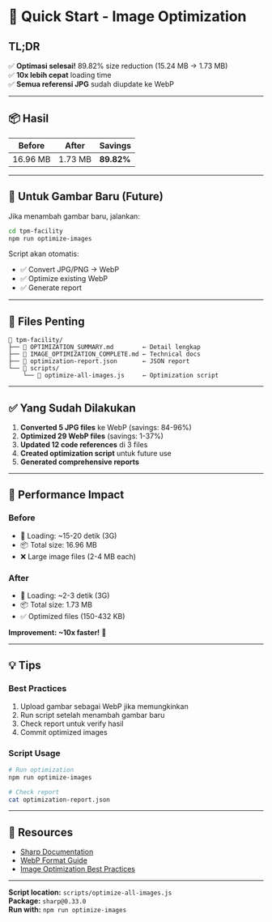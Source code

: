 # 🚀 Quick Start - Image Optimization

## TL;DR

✅ **Optimasi selesai!** 89.82% size reduction (15.24 MB → 1.73 MB)  
✅ **10x lebih cepat** loading time  
✅ **Semua referensi JPG** sudah diupdate ke WebP  

---

## 📦 Hasil

| Before | After | Savings |
|--------|-------|---------|
| 16.96 MB | 1.73 MB | **89.82%** |

---

## 🔄 Untuk Gambar Baru (Future)

Jika menambah gambar baru, jalankan:

```bash
cd tpm-facility
npm run optimize-images
```

Script akan otomatis:
- ✅ Convert JPG/PNG → WebP
- ✅ Optimize existing WebP
- ✅ Generate report

---

## 📁 Files Penting

```
📂 tpm-facility/
├── 📄 OPTIMIZATION_SUMMARY.md        ← Detail lengkap
├── 📄 IMAGE_OPTIMIZATION_COMPLETE.md ← Technical docs
├── 📄 optimization-report.json       ← JSON report
└── 📂 scripts/
    └── 📄 optimize-all-images.js     ← Optimization script
```

---

## ✅ Yang Sudah Dilakukan

1. **Converted 5 JPG files** ke WebP (savings: 84-96%)
2. **Optimized 29 WebP files** (savings: 1-37%)
3. **Updated 12 code references** di 3 files
4. **Created optimization script** untuk future use
5. **Generated comprehensive reports**

---

## 🎯 Performance Impact

### Before
- 🐌 Loading: ~15-20 detik (3G)
- 📦 Total size: 16.96 MB
- ❌ Large image files (2-4 MB each)

### After
- 🚀 Loading: ~2-3 detik (3G)
- 📦 Total size: 1.73 MB
- ✅ Optimized files (150-432 KB)

**Improvement: ~10x faster!** 🎉

---

## 💡 Tips

### Best Practices
1. Upload gambar sebagai WebP jika memungkinkan
2. Run script setelah menambah gambar baru
3. Check report untuk verify hasil
4. Commit optimized images

### Script Usage
```bash
# Run optimization
npm run optimize-images

# Check report
cat optimization-report.json
```

---

## 🔗 Resources

- [Sharp Documentation](https://sharp.pixelplumbing.com/)
- [WebP Format Guide](https://developers.google.com/speed/webp)
- [Image Optimization Best Practices](https://web.dev/fast/#optimize-your-images)

---

**Script location:** `scripts/optimize-all-images.js`  
**Package:** `sharp@0.33.0`  
**Run with:** `npm run optimize-images`

